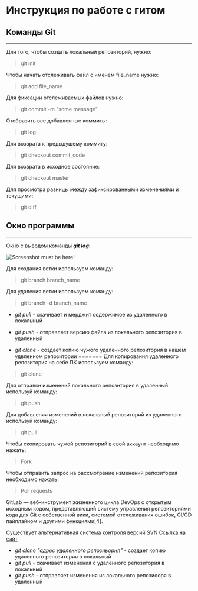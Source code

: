 # Инструкция по работе с гитом 

## Команды Git 
---

Для того, чтобы создать локальный репозиторий, нужно:
> git init

Чтобы начать отслеживать файл с именем file_name нужно:
> git add file_name

Для фиксации отслеживаемых файлов нужно:
> git commit -m "some message"

Отобразить все добавленные коммиты:
> git log

Для возврата к предыдущему коммиту:
> git checkout commit_code

Для возврата в исходное состояние:
> git checkout master

Для просмотра разницы между зафиксированными изменениями и текущими:
> git diff

## Окно программы 
---

Окно с выводом команды ***git log***:

![Screenshot must be here!](./git_window.JPG)

Для создания ветки используем команду:
> git branch branch_name

Для удаления ветки используем команду:
> git branch -d branch_name



* *git pull* - скачивает и мерджит содержимое из удаленного в локальный 

* *git push* - отправляет версию файла из локального репозитория в удаленный

* *git clone* - создает копию чужого удаленного репозитория в нашем удвленном репозитории
=======
Для копирования удаленного репозитория на себе ПК используем команду:
> git clone

Для отправки изменений локального репозитория в удаленный используй команду:
> git push

Для добавления изменений в локальный репозиторий из удаленного используй команду:
> git pull

Чтобы скопировать чужой репозиторий в свой аккаунт необходимо нажать:
> Fork

Чтобы отправить запрос на рассмотрение изменений репозитория необходимо нажать:
> Pull requests


GitLab — веб-инструмент жизненного цикла DevOps с открытым исходным кодом, представляющий систему управления репозиториями кода для Git с собственной вики, системой отслеживания ошибок, CI/CD пайплайном и другими функциями[4].

Существует альтернативная система контроля версий SVN
[Ссылка на сайт](https://subversion.apache.org/)

* *git clone "адрес удаленного репозиьория"* - создает копию удаленного  репозитория в локальный
* *git pull* - скачивает изменения с удаленного репозитория в локальный
* *git push* - отправляет изменения из локального репозиооря в удаленный 